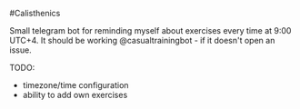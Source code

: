 #Calisthenics

Small telegram bot for reminding myself about exercises every time at 9:00 UTC+4. It should be working @casualtrainingbot - if it doesn't open an issue.

TODO:
 - timezone/time configuration
 - ability to add own exercises
